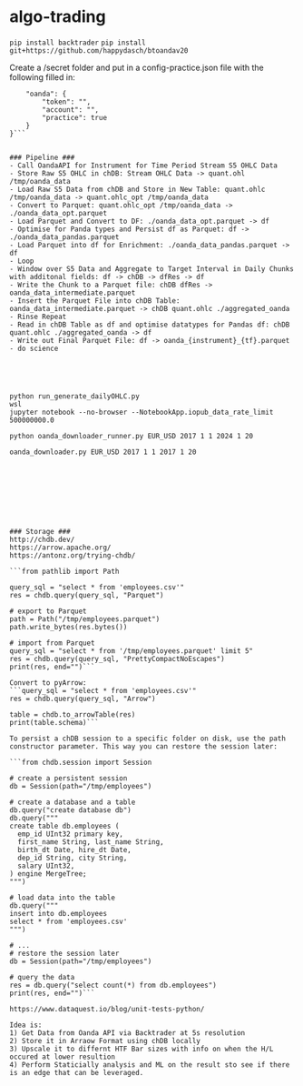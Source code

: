 # algo-trading

`pip install backtrader`
`pip install git+https://github.com/happydasch/btoandav20`

Create a /secret folder and put in a config-practice.json file with the following filled in:

```{
    "oanda": {
        "token": "",
        "account": "",
        "practice": true
    }
}```


### Pipeline ###
- Call OandaAPI for Instrument for Time Period Stream S5 OHLC Data
- Store Raw S5 OHLC in chDB: Stream OHLC Data -> quant.ohl /tmp/oanda_data
- Load Raw S5 Data from chDB and Store in New Table: quant.ohlc /tmp/oanda_data -> quant.ohlc_opt /tmp/oanda_data
- Convert to Parquet: quant.ohlc_opt /tmp/oanda_data -> ./oanda_data_opt.parquet
- Load Parquet and Convert to DF: ./oanda_data_opt.parquet -> df
- Optimise for Panda types and Persist df as Parquet: df -> ./oanda_data_pandas.parquet
- Load Parquet into df for Enrichment: ./oanda_data_pandas.parquet -> df
- Loop
- Window over S5 Data and Aggregate to Target Interval in Daily Chunks with additonal fields: df -> chDB -> dfRes -> df
- Write the Chunk to a Parquet file: chDB dfRes -> oanda_data_intermediate.parquet 
- Insert the Parquet File into chDB Table: oanda_data_intermediate.parquet -> chDB quant.ohlc ./aggregated_oanda 
- Rinse Repeat
- Read in chDB Table as df and optimise datatypes for Pandas df: chDB quant.ohlc ./aggregated_oanda -> df
- Write out Final Parquet File: df -> oanda_{instrument}_{tf}.parquet
- do science





python run_generate_dailyOHLC.py
wsl
jupyter notebook --no-browser --NotebookApp.iopub_data_rate_limit 500000000.0

python oanda_downloader_runner.py EUR_USD 2017 1 1 2024 1 20

oanda_downloader.py EUR_USD 2017 1 1 2017 1 20









### Storage ###
http://chdb.dev/
https://arrow.apache.org/
https://antonz.org/trying-chdb/

```from pathlib import Path

query_sql = "select * from 'employees.csv'"
res = chdb.query(query_sql, "Parquet")

# export to Parquet
path = Path("/tmp/employees.parquet")
path.write_bytes(res.bytes())

# import from Parquet
query_sql = "select * from '/tmp/employees.parquet' limit 5"
res = chdb.query(query_sql, "PrettyCompactNoEscapes")
print(res, end="")```

Convert to pyArrow:
```query_sql = "select * from 'employees.csv'"
res = chdb.query(query_sql, "Arrow")

table = chdb.to_arrowTable(res)
print(table.schema)```

To persist a chDB session to a specific folder on disk, use the path constructor parameter. This way you can restore the session later:

```from chdb.session import Session

# create a persistent session
db = Session(path="/tmp/employees")

# create a database and a table
db.query("create database db")
db.query("""
create table db.employees (
  emp_id UInt32 primary key,
  first_name String, last_name String,
  birth_dt Date, hire_dt Date,
  dep_id String, city String,
  salary UInt32,
) engine MergeTree;
""")

# load data into the table
db.query("""
insert into db.employees
select * from 'employees.csv'
""")

# ...
# restore the session later
db = Session(path="/tmp/employees")

# query the data
res = db.query("select count(*) from db.employees")
print(res, end="")```

https://www.dataquest.io/blog/unit-tests-python/

Idea is:
1) Get Data from Oanda API via Backtrader at 5s resolution
2) Store it in Arraow Format using chDB locally
3) Upscale it to differnt HTF Bar sizes with info on when the H/L occured at lower resultion
4) Perform Staticially analysis and ML on the result sto see if there is an edge that can be leveraged.